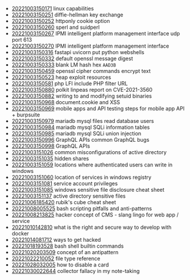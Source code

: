 - [20221003150171](/zet/20221003150171/README.md) linux capabilities
- [20221003150251](/zet/20221003150251/README.md) diffie-hellman key exchange
- [20221003150252](/zet/20221003150252/README.md) httponly cookie option
- [20221003150260](/zet/20221003150260/README.md) sperl and suidperl
- [20221003150267](/zet/20221003150267/README.md) IPMI intelligent platform management interface udp port 613
- [20221003150270](/zet/20221003150270/README.md) IPMI intelligent platform management interface
- [20221003150316](/zet/20221003150316/README.md) fastapi uvicorn put python webshells
- [20221003150332](/zet/20221003150332/README.md) default openssl message digest
- [20221003150333](/zet/20221003150333/README.md) blank LM hash hex `AAD3B`
- [20221003150459](/zet/20221003150459/README.md) openssl cipher commands encrypt text
- [20221003150523](/zet/20221003150523/README.md) heap exploit resources
- [20221003150581](/zet/20221003150581/README.md) php LFI include PHP filter URL
- [20221003150880](/zet/20221003150880/README.md) polkit linpeas report on CVE-2021-3560
- [20221003150882](/zet/20221003150882/README.md) writing to and modifying setuid binaries
- [20221003150968](/zet/20221003150968/README.md) document.cookie and XSS
- [20221003150969](/zet/20221003150969/README.md) mobile apps and API testing steps for mobile app API + burpsuite
- [20221003150979](/zet/20221003150979/README.md) mariadb mysql files read database users
- [20221003150984](/zet/20221003150984/README.md) mariadb mysql SQLi information tables
- [20221003150985](/zet/20221003150985/README.md) mariadb mysql SQLi union injection
- [20221003150996](/zet/20221003150996/README.md) GraphQL APIs common GraphQL bugs
- [20221003150998](/zet/20221003150998/README.md) GraphQL APIs
- [20221003151026](/zet/20221003151026/README.md) common misconfigurations of active directory
- [20221003151035](/zet/20221003151035/README.md) hidden shares
- [20221003151059](/zet/20221003151059/README.md) locations where authenticated users can write in windows
- [20221003151060](/zet/20221003151060/README.md) location of services in windows registry
- [20221003151081](/zet/20221003151081/README.md) service account privileges
- [20221003151085](/zet/20221003151085/README.md) windows sensitive file disclosure cheat sheet
- [20221003151137](/zet/20221003151137/README.md) active directory sensitive files
- [20221006185420](/zet/20221006185420/README.md) rubik's cube cheat sheet
- [20221008005525](/zet/20221008005525/README.md) bash scripting pitfalls and anti-patterns
- [20221008213825](/zet/20221008213825/README.md) hacker concept of CMS - slang lingo for web app / service
- [20221010142810](/zet/20221010142810/README.md) what is the right and secure way to develop with docker
- [20221014081712](/zet/20221014081712/README.md) ways to get hacked
- [20221018193528](/zet/20221018193528/README.md) bash shell builtin commands
- [20221020203509](/zet/20221020203509/README.md) concept of an antipattern
- [20221022210052](/zet/20221022210052/README.md) file type reference
- [20221028032005](/zet/20221028032005/README.md) how to disable a card
- [20221030022644](/zet/20221030022644/README.md) collector fallacy in my note-taking
